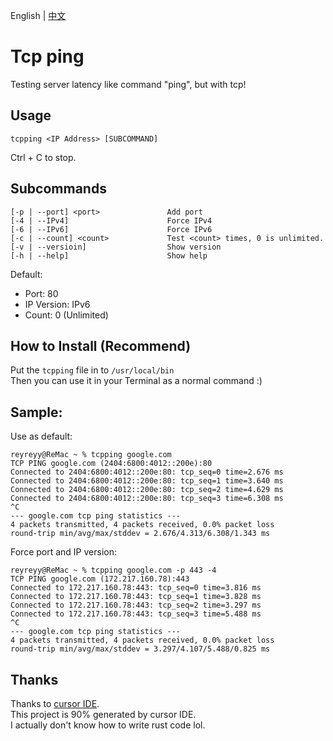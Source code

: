 English | [中文](https://github.com/ReyReyy/tcpping/blob/master/README_CN.md)

# Tcp ping

Testing server latency like command "ping", but with tcp!

## Usage

```
tcpping <IP Address> [SUBCOMMAND]
```

Ctrl + C to stop.

## Subcommands

```
[-p | --port] <port>               Add port
[-4 | --IPv4]                      Force IPv4
[-6 | --IPv6]                      Force IPv6
[-c | --count] <count>             Test <count> times, 0 is unlimited.
[-v | --versioin]                  Show version
[-h | --help]                      Show help
```

Default:

- Port: 80
- IP Version: IPv6
- Count: 0 (Unlimited)

## How to Install (Recommend)

Put the `tcpping` file in to `/usr/local/bin` <br>
Then you can use it in your Terminal as a normal command :)

## Sample:

Use as default:

```
reyreyy@ReMac ~ % tcpping google.com
TCP PING google.com (2404:6800:4012::200e):80
Connected to 2404:6800:4012::200e:80: tcp_seq=0 time=2.676 ms
Connected to 2404:6800:4012::200e:80: tcp_seq=1 time=3.640 ms
Connected to 2404:6800:4012::200e:80: tcp_seq=2 time=4.629 ms
Connected to 2404:6800:4012::200e:80: tcp_seq=3 time=6.308 ms
^C
--- google.com tcp ping statistics ---
4 packets transmitted, 4 packets received, 0.0% packet loss
round-trip min/avg/max/stddev = 2.676/4.313/6.308/1.343 ms
```

Force port and IP version:

```
reyreyy@ReMac ~ % tcpping google.com -p 443 -4
TCP PING google.com (172.217.160.78):443
Connected to 172.217.160.78:443: tcp_seq=0 time=3.816 ms
Connected to 172.217.160.78:443: tcp_seq=1 time=3.828 ms
Connected to 172.217.160.78:443: tcp_seq=2 time=3.297 ms
Connected to 172.217.160.78:443: tcp_seq=3 time=5.488 ms
^C
--- google.com tcp ping statistics ---
4 packets transmitted, 4 packets received, 0.0% packet loss
round-trip min/avg/max/stddev = 3.297/4.107/5.488/0.825 ms
```

## Thanks

Thanks to [cursor IDE](https://www.cursor.com/). <br>
This project is 90% generated by cursor IDE. <br>
I actually don't know how to write rust code lol. <br>
